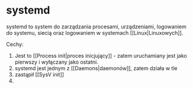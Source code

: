 # systemd
systemd to system do zarządzania procesami, urządzeniami, logowaniem do systemu, siecią oraz logowaniem w systemach [[Linux|Linuxowych]]. 

Cechy:
1. Jest to [[Process init|proces inicjujący]] - zatem uruchamiany jest jako pierwszy i wyłączany jako ostatni. 
2. systemd jest jednym z [[Daemons|daemonów]], zatem działa w tle
3. zastąpił [[SysV init]]
4. 